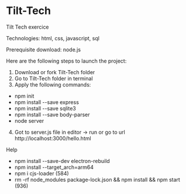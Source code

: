 # Tilt-Tech
Tilt Tech exercice

Technologies: html, css, javascript, sql

Prerequisite download:
node.js

Here are the following steps to launch the project:
1) Download or fork Tilt-Tech folder
2) Go to Tilt-Tech folder in terminal
3) Apply the following commands:
- npm init
- npm install --save express
- npm install --save sqlite3
- npm install --save body-parser
- node server
4) Got to server.js file in editor -> run or go to url http://localhost:3000/hello.html

Help
- npm install --save-dev electron-rebuild
- npm install --target_arch=arm64
- npm i cjs-loader (584)
- rm -rf node_modules package-lock.json && npm install && npm start (936)

